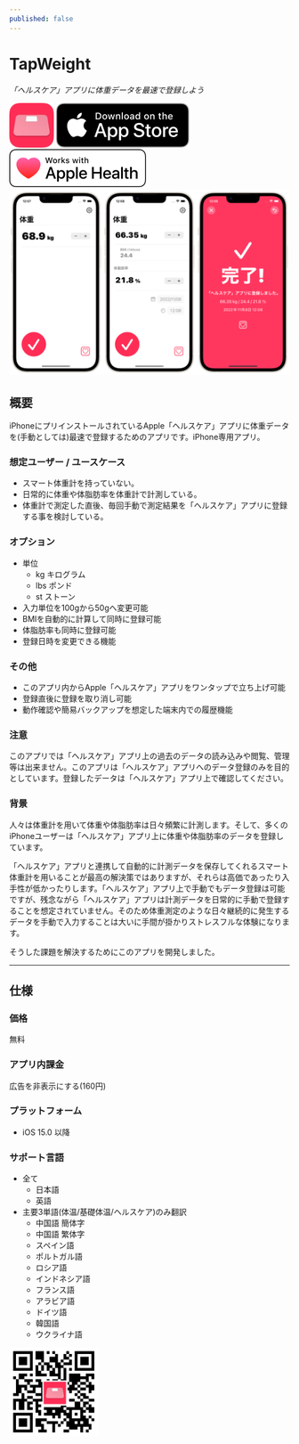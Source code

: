```yaml
---
published: false
---
```


<h1 translate="no">TapWeight</h1>

_「ヘルスケア」アプリに体重データを最速で登録しよう_

<img src="icon.png" width="80">

<a href="https://apps.apple.com/app/id1624159721" target="blank">
  <img src="appstore_badge.svg">
</a>

<img src="apple_health_badge.svg">

<img src="top1200w.png" width="600">

概要
--------------------
iPhoneにプリインストールされているApple「ヘルスケア」アプリに体重データを(手動としては)最速で登録するためのアプリです。iPhone専用アプリ。

### 想定ユーザー / ユースケース
- スマート体重計を持っていない。
- 日常的に体重や体脂肪率を体重計で計測している。
- 体重計で測定した直後、毎回手動で測定結果を「ヘルスケア」アプリに登録する事を検討している。

### オプション
- 単位
  - kg キログラム
  - lbs ポンド
  - st ストーン
- 入力単位を100gから50gへ変更可能
- BMIを自動的に計算して同時に登録可能
- 体脂肪率も同時に登録可能
- 登録日時を変更できる機能

### その他
- このアプリ内からApple「ヘルスケア」アプリをワンタップで立ち上げ可能
- 登録直後に登録を取り消し可能
- 動作確認や簡易バックアップを想定した端末内での履歴機能

### 注意
このアプリでは「ヘルスケア」アプリ上の過去のデータの読み込みや閲覧、管理等は出来ません。このアプリは「ヘルスケア」アプリへのデータ登録のみを目的としています。登録したデータは「ヘルスケア」アプリ上で確認してください。

### 背景
人々は体重計を用いて体重や体脂肪率は日々頻繁に計測します。そして、多くのiPhoneユーザーは「ヘルスケア」アプリ上に体重や体脂肪率のデータを登録しています。

「ヘルスケア」アプリと連携して自動的に計測データを保存してくれるスマート体重計を用いることが最高の解決策ではありますが、それらは高価であったり入手性が低かったりします。「ヘルスケア」アプリ上で手動でもデータ登録は可能ですが、残念ながら「ヘルスケア」アプリは計測データを日常的に手動で登録することを想定されていません。そのため体重測定のような日々継続的に発生するデータを手動で入力することは大いに手間が掛かりストレスフルな体験になります。

そうした課題を解決するためにこのアプリを開発しました。

* * *

仕様
-------
### 価格
無料

### アプリ内課金
広告を非表示にする(160円)

### プラットフォーム
- iOS 15.0 以降

### サポート言語
- 全て
  - 日本語
  - 英語
- 主要3単語(体温/基礎体温/ヘルスケア)のみ翻訳
  - 中国語 簡体字
  - 中国語 繁体字
  - スペイン語
  - ポルトガル語
  - ロシア語
  - インドネシア語
  - フランス語
  - アラビア語
  - ドイツ語
  - 韓国語
  - ウクライナ語

<a href="https://apps.apple.com/app/id1624159721" target="blank">
  <img src="qr-code.jpg" width="160">
</a>
